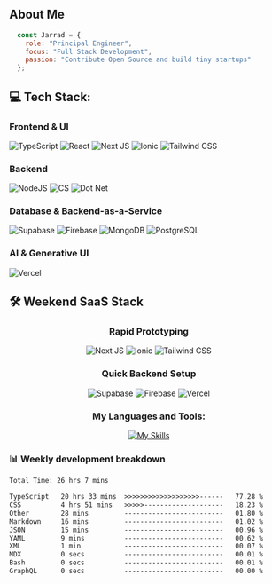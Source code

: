 ## About Me
```js
  const Jarrad = {
    role: "Principal Engineer",
    focus: "Full Stack Development",
    passion: "Contribute Open Source and build tiny startups"
  };
```

## 💻 Tech Stack:

### Frontend & UI
![TypeScript](https://img.shields.io/badge/typescript-%23007ACC.svg?style=for-the-badge&logo=typescript&logoColor=white) 
![React](https://img.shields.io/badge/react-%2320232a.svg?style=for-the-badge&logo=react&logoColor=%2361DAFB) 
![Next JS](https://img.shields.io/badge/Next-black?style=for-the-badge&logo=next.js&logoColor=white) 
![Ionic](https://img.shields.io/badge/Ionic-black?style=for-the-badge&logo=ionic&logoColor=white)
![Tailwind CSS](https://img.shields.io/badge/tailwindcss-%2338B2AC.svg?style=for-the-badge&logo=tailwind-css&logoColor=white) 

### Backend
![NodeJS](https://img.shields.io/badge/node.js-6DA55F?style=for-the-badge&logo=node.js&logoColor=white)
![CS](https://img.shields.io/badge/C%23-239120?style=for-the-badge&logo=sharp&logoColor=white)
![Dot Net](https://img.shields.io/badge/.NET-512BD4?style=for-the-badge&logo=dotnet&logoColor=white)

### Database & Backend-as-a-Service
![Supabase](https://img.shields.io/badge/Supabase-3ECF8E?style=for-the-badge&amp;logo=supabase&amp;logoColor=white) 
![Firebase](https://img.shields.io/badge/Firebase-FFCA28?style=for-the-badge&logo=firebase&logoColor=black) 
![MongoDB](https://img.shields.io/badge/MongoDB-%234ea94b.svg?style=for-the-badge&logo=mongodb&logoColor=white) 
![PostgreSQL](https://img.shields.io/badge/postgres-%23316192.svg?style=for-the-badge&logo=postgresql&logoColor=white) 

### AI & Generative UI
![Vercel](https://img.shields.io/badge/vercel-%23000000.svg?style=for-the-badge&logo=vercel&logoColor=white)

## 🛠️ Weekend SaaS Stack
<div align="center">
  
  ### Rapid Prototyping  
  
  ![Next JS](https://img.shields.io/badge/Next-black?style=for-the-badge&logo=next.js&logoColor=white) 
  ![Ionic](https://img.shields.io/badge/Ionic-black?style=for-the-badge&logo=ionic&logoColor=white)
  ![Tailwind CSS](https://img.shields.io/badge/tailwindcss-%2338B2AC.svg?style=for-the-badge&logo=tailwind-css&logoColor=white) 
  
  ### Quick Backend Setup  
  
  ![Supabase](https://img.shields.io/badge/Supabase-3ECF8E?style=for-the-badge&amp;logo=supabase&amp;logoColor=white) 
  ![Firebase](https://img.shields.io/badge/Firebase-FFCA28?style=for-the-badge&logo=firebase&logoColor=black)
  ![Vercel](https://img.shields.io/badge/vercel-%23000000.svg?style=for-the-badge&logo=vercel&logoColor=white) 
  
  ### My Languages and Tools:
  
  [![My Skills](https://skillicons.dev/icons?i=html,css,sass,less,tailwind,js,jquery,ts,next,react,redux,vue,cs,php,dotnet,supabase,vercel,aws,azure,postman,mysql,nodejs,angular,bitbucket,bootstrap,vscode,figma,firebase,git,npm,github,notion,powershell,gmail,discord)](https://skillicons.dev)
</div>

### 📊 Weekly development breakdown

<!--START_SECTION:waka-->

```txt
Total Time: 26 hrs 7 mins

TypeScript   20 hrs 33 mins  >>>>>>>>>>>>>>>>>>>------   77.28 %
CSS          4 hrs 51 mins   >>>>>--------------------   18.23 %
Other        28 mins         -------------------------   01.80 %
Markdown     16 mins         -------------------------   01.02 %
JSON         15 mins         -------------------------   00.96 %
YAML         9 mins          -------------------------   00.62 %
XML          1 min           -------------------------   00.07 %
MDX          0 secs          -------------------------   00.01 %
Bash         0 secs          -------------------------   00.01 %
GraphQL      0 secs          -------------------------   00.00 %
```

<!--END_SECTION:waka-->
